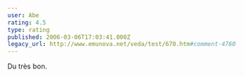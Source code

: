 ```yaml
---
user: Abe
rating: 4.5
type: rating
published: 2006-03-06T17:03:41.000Z
legacy_url: http://www.emunova.net/veda/test/670.htm#comment-4760
---
```

Du très bon.